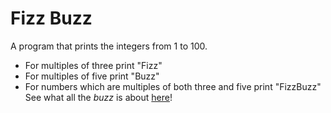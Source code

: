 # Fizz Buzz
A program that prints the integers from 1 to 100.
* For multiples of three print "Fizz"
* For multiples of five print "Buzz"
* For numbers which are multiples of both three and five print "FizzBuzz"
See what all the *buzz* is about [here](http://c2.com/cgi/wiki?FizzBuzzTest)!
